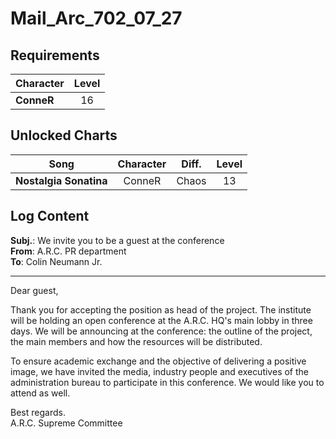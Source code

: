 # Mail_Arc_702_07_27
## Requirements
|Character |Level|
|----------|:---:|
|**ConneR**| 16  |

## Unlocked Charts
|         Song         |Character|Diff.|Level|
|----------------------|:-------:|:---:|:---:|
|**Nostalgia Sonatina**| ConneR  |Chaos| 13  |

## Log Content
**Subj.**: We invite you to be a guest at the conference<br>
**From**: A.R.C. PR department<br>
**To**: Colin Neumann Jr.
___

Dear guest,

Thank you for accepting the position as head of the project. The institute will be holding an open conference at the A.R.C. HQ's main lobby in three days. We will be announcing at the conference: the outline of the project, the main members and how the resources will be distributed. 

To ensure academic exchange and the objective of delivering a positive image, we have invited the media, industry people and executives of the administration bureau to participate in this conference. We would like you to attend as well.

Best regards.<br>
A.R.C. Supreme Committee